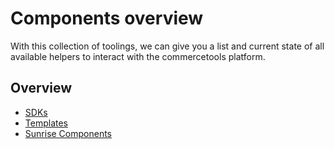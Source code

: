 # Components overview

With this collection of toolings, we can give you a list and current state of all available helpers to interact with the commercetools platform.

## Overview

* [SDKs](SDKs.md)
* [Templates](Templates.md)
* [Sunrise Components](sunrise-components.md)